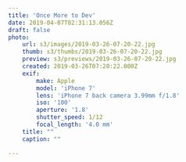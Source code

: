 ```yaml
---
title: 'Once More to Dev'
date: 2019-04-07T02:31:13.056Z
draft: false
photo:
    url: s3/images/2019-03-26-07-20-22.jpg
    thumb: s3/thumbs/2019-03-26-07-20-22.jpg
    preview: s3/previews/2019-03-26-07-20-22.jpg
    created: 2019-03-26T07:20:22.000Z
    exif:
        make: Apple
        model: 'iPhone 7'
        lens: 'iPhone 7 back camera 3.99mm f/1.8'
        iso: '100'
        aperture: '1.8'
        shutter_speed: 1/12
        focal_length: '4.0 mm'
    title: ""
    caption: ""

---
```

